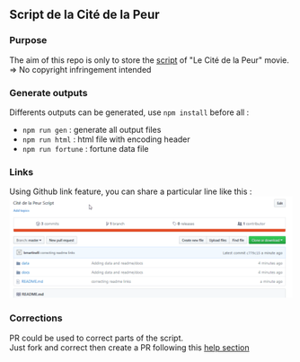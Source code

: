 ## Script de la Cité de la Peur
### Purpose
The aim of this repo is only to store the [script](https://github.com/martibenj/cite-de-la-peur-script/blob/master/dist/html/data.html) of "Le Cité de la Peur" movie.
=> No copyright infringement intended

### Generate outputs
Differents outputs can be generated, use `npm install` before all :
- `npm run gen` : generate all output files
- `npm run html` : html file with encoding header
- `npm run fortune` : fortune data file

### Links
Using Github link feature, you can share a particular line like this :  
![](https://raw.githubusercontent.com/martibenj/cite-de-la-peur-script/master/docs/links.gif)

### Corrections
PR could be used to correct parts of the script.  
Just fork and correct then create a PR following this [help section](https://help.github.com/articles/creating-a-pull-request/)

 
